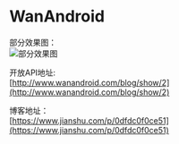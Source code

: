 # WanAndroid

部分效果图：  
![部分效果图](https://upload-images.jianshu.io/upload_images/1930161-6e5e5164c7128f8b.png?imageMogr2/auto-orient/strip%7CimageView2/2/w/1240)
 
 
开放API地址:   
[http://www.wanandroid.com/blog/show/2](http://www.wanandroid.com/blog/show/2)   


博客地址：   
[https://www.jianshu.com/p/0dfdc0f0ce51](https://www.jianshu.com/p/0dfdc0f0ce51)
